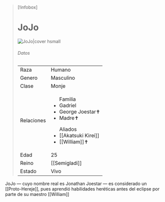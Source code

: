 
> [!infobox]
> # JoJo
> ![JoJo|cover hsmall](https://preview.redd.it/lets-have-a-discussion-how-strong-do-you-think-jonathan-v0-lk3ensnviicb1.png?width=640&crop=smart&auto=webp&s=f3e0475d2fd98db1db0a3475f2fda7e42b4be42c)
> ###### Datos
> |||
> | ---- | ---- |
> | Raza | Humano |
> | Genero | Masculino |
> | Clase | Monje |
> |Relaciones| <ul>Familia<li>Gadriel</li><li>George Joestar✝</li><li>Madre✝</li></ul><ul>Aliados <li>[[Akatsuki Kirei]]</li><li>[[William]]✝️</li></ul>|
> |Edad| 25 |
> |Reino| [[Semigladi]]|
> |Estado| Vivo|

JoJo — cuyo nombre real es Jonathan Joestar — es considerado un [[Proto-Hereje]], pues aprendió habilidades heréticas antes del eclipse por parte de su maestro [[William]]
